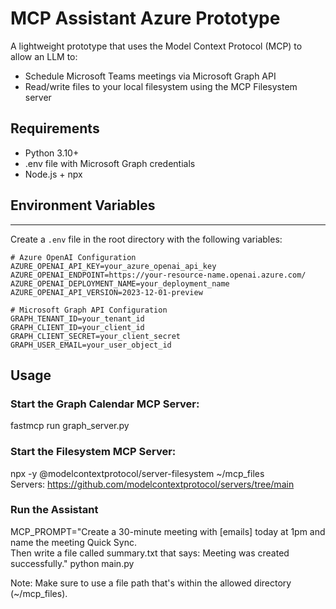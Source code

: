 # MCP Assistant Azure Prototype

A lightweight prototype that uses the Model Context Protocol (MCP) to allow an LLM to:

- Schedule Microsoft Teams meetings via Microsoft Graph API
- Read/write files to your local filesystem using the MCP Filesystem server

## Requirements

- Python 3.10+
- .env file with Microsoft Graph credentials
- Node.js + npx

## Environment Variables
---------------------

Create a `.env` file in the root directory with the following variables:

```
# Azure OpenAI Configuration
AZURE_OPENAI_API_KEY=your_azure_openai_api_key
AZURE_OPENAI_ENDPOINT=https://your-resource-name.openai.azure.com/
AZURE_OPENAI_DEPLOYMENT_NAME=your_deployment_name
AZURE_OPENAI_API_VERSION=2023-12-01-preview

# Microsoft Graph API Configuration
GRAPH_TENANT_ID=your_tenant_id
GRAPH_CLIENT_ID=your_client_id
GRAPH_CLIENT_SECRET=your_client_secret
GRAPH_USER_EMAIL=your_user_object_id
```

## Usage

### Start the Graph Calendar MCP Server:
fastmcp run graph_server.py

### Start the Filesystem MCP Server:
npx -y @modelcontextprotocol/server-filesystem ~/mcp_files
<br>Servers: https://github.com/modelcontextprotocol/servers/tree/main

### Run the Assistant
MCP_PROMPT="Create a 30-minute meeting with [emails] today at 1pm and name the meeting Quick Sync.
<br>Then write a file called summary.txt that says: Meeting was created successfully."  python main.py

Note: Make sure to use a file path that's within the allowed directory (~/mcp_files).